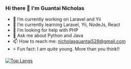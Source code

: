 ### Hi there 👋 I'm Guantai Nicholas

- 🔭 I’m currently working on Laravel and Yii
- 🌱 I’m currently learning Laravel, Yii, NodeJs, React
- 🤔 I’m looking for help with PHP
- 💬 Ask me about Python and Java
- 📫 How to reach me: nicholasguantai528@gmail.com
- ⚡ Fun fact: I am quite young. More than you think!!

[![Top Langs](https://github-readme-stats.vercel.app/api/top-langs/?username=NickyGuants)](https://github.com/NickyGuants/github-readme-stats)
